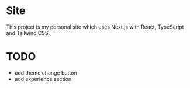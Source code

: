 # Site

This project is my personal site which uses Next.js with React, TypeScript and Tailwind CSS.

# TODO

- add theme change button
- add experience section
